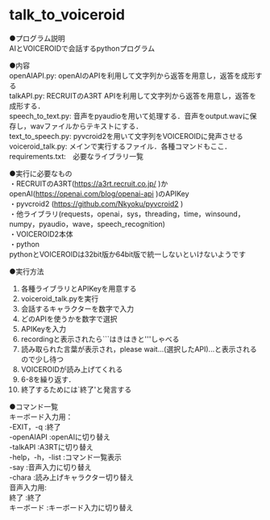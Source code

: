 # talk_to_voiceroid
●プログラム説明  
AIとVOICEROIDで会話するpythonプログラム

●内容  
openAIAPI.py:	openAIのAPIを利用して文字列から返答を用意し，返答を成形する  
talkAPI.py:		RECRUITのA3RT APIを利用して文字列から返答を用意し，返答を成形する．  
speech_to_text.py:	音声をpyaudioを用いて処理する．音声をoutput.wavに保存し，wavファイルからテキストにする．  
text_to_speech.py:	pyvcroid2を用いて文字列をVOICEROIDに発声させる  
voiceroid_talk.py:	メインで実行するファイル．各種コマンドもここ．  
requirements.txt:　必要なライブラリ一覧

●実行に必要なもの  
・RECRUITのA3RT(https://a3rt.recruit.co.jp/ )かopenAI(https://openai.com/blog/openai-api )のAPIKey  
・pyvcroid2 (https://github.com/Nkyoku/pyvcroid2 )  
・他ライブラリ(requests，openai，sys，threading，time，winsound，numpy，pyaudio，wave，speech_recognition)   
・VOICEROID2本体  
・python  
pythonとVOICEROIDは32bit版か64bit版で統一しないといけないようです



●実行方法  
1.	各種ライブラリとAPIKeyを用意する  
2.	voiceroid_talk.pyを実行  
3.	会話するキャラクターを数字で入力  
4.	どのAPIを使うかを数字で選択  
5.	APIKeyを入力  
6.	recordingと表示されたら```はきはきと'''しゃべる  
7.	読み取られた言葉が表示され，please wait...(選択したAPI)...と表示されるので少し待つ  
8.	VOICEROIDが読み上げてくれる  
9.	6-8を繰り返す．  
10.	終了するためには`終了'と発言する  


●コマンド一覧  
キーボード入力用：  
	-EXIT，-q		:終了  
	-openAIAPI	:openAIに切り替え  
	-talkAPI		:A3RTに切り替え  
	-help，-h，-list	:コマンド一覧表示  
	-say		:音声入力に切り替え  
	-chara		:読み上げキャラクター切り替え  
音声入力用:  
	終了		:終了  
	キーボード		:キーボード入力に切り替え  
	


